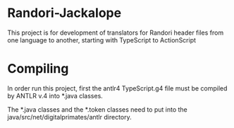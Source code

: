 Randori-Jackalope
==========================

This project is for development of translators for Randori header files from one language to another, starting with TypeScript to ActionScript

Compiling
=========

In order run this project, first the antlr4 TypeScript.g4 file must be compiled by ANTLR v.4 into *.java classes.

The *.java classes and the *.token classes need to put into the java/src/net/digitalprimates/antlr directory.
